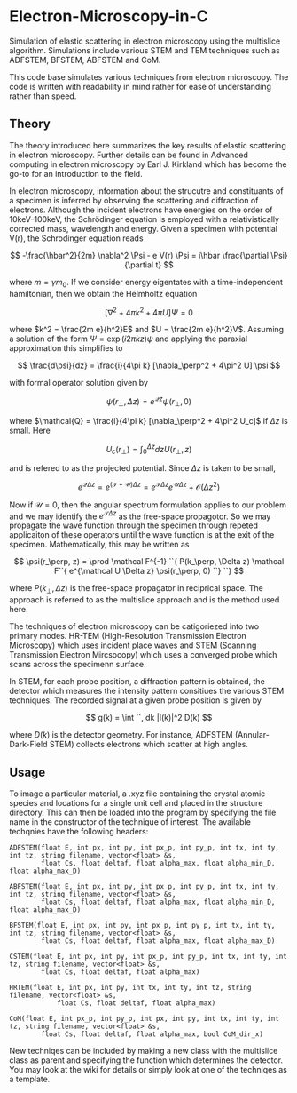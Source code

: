 # Electron-Microscopy-in-C
Simulation of elastic scattering in electron microscopy using the multislice algorithm. Simulations include various STEM and TEM techniques such as ADFSTEM, BFSTEM, ABFSTEM and CoM.

This code base simulates various techniques from electron microscopy. 
The code is written with readability in mind rather for ease of understanding rather than speed.

## Theory
The theory introduced here summarizes the key results of elastic scattering in electron microscopy. Further details can be found in 
Advanced computing in electron microscopy by Earl J. Kirkland which has become the go-to for an introduction to the field.

In electron microscopy, information about the strucutre and constituants of a specimen is inferred by observing the scattering and diffraction of
electrons. Although the incident electrons have energies on the order of 10keV-100keV, the Schrödinger equation is employed with a relativistically 
corrected mass, wavelength and energy.
Given a specimen with potential V(r), the Schrodinger equation reads

$$  -\frac{\hbar^2}{2m} \nabla^2 \Psi - e V(r) \Psi = i\hbar \frac{\partial \Psi}{\partial t} $$

where $m=\gamma m_0$. If we consider energy eigentates with a time-independent hamiltonian, then we obtain the Helmholtz equation

$$ [\nabla^2 + 4 \pi k^2 + 4 \pi U ] \Psi = 0 $$

where $k^2 = \frac{2m e}{h^2}E$ and $U = \frac{2m e}{h^2}V$. Assuming a solution of the form $\Psi = \exp(i 2\pi k z) \psi$ and applying the paraxial approximation this simplifies to

$$ \frac{d\psi}{dz} = \frac{i}{4\pi k} [\nabla_\perp^2 + 4\pi^2 U] \psi  $$

with formal operator solution given by

$$ \psi(r_\perp, \Delta z) = e^{\mathcal{Q} z} \psi(r_\perp, 0)  $$ 

where $\mathcal{Q} = \frac{i}{4\pi k} [\nabla_\perp^2 + 4\pi^2 U_c]$ if $\Delta z$ is small. Here 

$$  U_c(r_\perp) = \int_0^{\Delta z} dz U(r_\perp,z) $$

and is refered to as the projected potential.
Since $\Delta z$ is taken to be small, 

$$ e^{\mathcal Q \Delta z} = e^{(\mathcal T + \mathcal U) \Delta z} = e^{\mathcal T \Delta z} e^{\mathcal U \Delta z} + \mathcal{O}(\Delta z ^2) $$

Now if $\mathcal U = 0$, then the angular spectrum formulation applies to our problem and we may identify the $e^{\mathcal T \Delta z}$ as  the free-space propagotor. So we may propagate the wave function through the specimen through repeted applicaiton of these operators until the wave function is at the exit of the specimen. Mathematically, this may be written as 

$$ \psi(r_\perp, z) = \prod \mathcal F^{-1} ``{ P(k_\perp, \Delta z) \mathcal F``{ e^{\mathcal U \Delta z} \psi(r_\perp, 0) ``} ``} $$

where $P(k_\perp, \Delta z)$ is the free-space propagator in reciprical space. The approach is referred to as the multislice approach and is the method used here.

The techniques of electron microscopy can be catigoriezed into two primary modes. HR-TEM (High-Resolution Transmission Electron Microscopy) which uses incident place waves and STEM (Scanning Transmission Electron Mircsocopy) which uses
a converged probe which scans across the specimenn surface.

In STEM, for each probe position, a diffraction pattern is obtained, the detector which measures the intensity pattern 
consitiues the various STEM techniques. The recorded signal at a given probe position is given by

$$ g(k) = \int ``, dk |I(k)|^2 D(k) $$

where $D(k)$ is the detector geometry. For instance, ADFSTEM (Annular-Dark-Field STEM) collects electrons which scatter at high
angles.

## Usage
To image a particular material, a .xyz file containing the crystal atomic species and locations for a single unit cell and placed in the structure directory.
This can then be loaded into the program by specifying the file name in the constructor of the technique of interest. The available techqnies have the following headers:
```
ADFSTEM(float E, int px, int py, int px_p, int py_p, int tx, int ty, int tz, string filename, vector<float> &s,
		float Cs, float deltaf, float alpha_max, float alpha_min_D, float alpha_max_D)
    
ABFSTEM(float E, int px, int py, int px_p, int py_p, int tx, int ty, int tz, string filename, vector<float> &s,
		float Cs, float deltaf, float alpha_max, float alpha_min_D, float alpha_max_D)
    
BFSTEM(float E, int px, int py, int px_p, int py_p, int tx, int ty, int tz, string filename, vector<float> &s,
		float Cs, float deltaf, float alpha_max, float alpha_max_D)
    
CSTEM(float E, int px, int py, int px_p, int py_p, int tx, int ty, int tz, string filename, vector<float> &s,
		float Cs, float deltaf, float alpha_max)
    
HRTEM(float E, int px, int py, int tx, int ty, int tz, string filename, vector<float> &s,
			float Cs, float deltaf, float alpha_max)
      
CoM(float E, int px_p, int py_p, int px, int py, int tx, int ty, int tz, string filename, vector<float> &s,
		float Cs, float deltaf, float alpha_max, bool CoM_dir_x)
```

New techniqes can be included by making a new class with the multislice class as parent and specifying the function which determines the detector. You may look at the wiki for details or simply look at one of the techniqes as a template.
